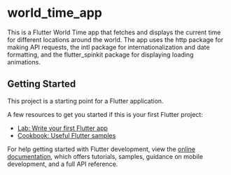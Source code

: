 # world_time_app

This is a Flutter World Time app that fetches and displays the current time for different locations around the world. The app uses the http package for making API requests, the intl package for internationalization and date formatting, and the flutter_spinkit package for displaying loading animations.

## Getting Started

This project is a starting point for a Flutter application.

A few resources to get you started if this is your first Flutter project:

- [Lab: Write your first Flutter app](https://docs.flutter.dev/get-started/codelab)
- [Cookbook: Useful Flutter samples](https://docs.flutter.dev/cookbook)

For help getting started with Flutter development, view the
[online documentation](https://docs.flutter.dev/), which offers tutorials,
samples, guidance on mobile development, and a full API reference.
